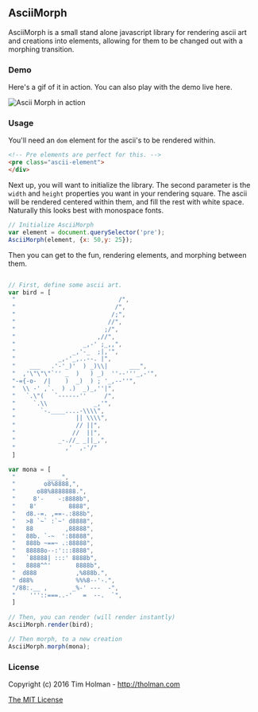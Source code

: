 ## AsciiMorph
AsciiMorph is a small stand alone javascript library for rendering ascii art and creations into elements, allowing for them to be changed out with a morphing transition.

### Demo
Here's a gif of it in action. You can also play with the demo live here.

![Ascii Morph in action](https://s3.amazonaws.com/tholman.com/static-assets/ascii-morph.gif)

### Usage

You'll need an `dom` element for the ascii's to be rendered within.

```html
<!-- Pre elements are perfect for this. -->
<pre class="ascii-element">
</div>
```

Next up, you will want to initialize the library. The second parameter is the `width` and `height` properties you want in your rendering square. The ascii will be rendered centered within them, and fill the rest with white space. Naturally this looks best with monospace fonts.

```javascript
// Initialize AsciiMorph
var element = document.querySelector('pre');
AsciiMorph(element, {x: 50,y: 25});
```

Then you can get to the fun, rendering elements, and morphing between them.

```javascript

// First, define some ascii art.
var bird = [
 "                             /",
 "                            /",
 "                           /;",
 "                          //",
 "                         ;/",
 "                       ,//",
 "                   _,-' ;_,,",
 "                _,'-_  ;|,'",
 "            _,-'_,..--. |",
 "    ___   .'-'_)'  ) _)\\|      ___",
 "  ,'\"\"\"`'' _  )   ) _)  ''--'''_,-'",
 "-={-o-  /|    )  _)  ) ; '_,--''",
 "  \\ -' ,`.  ) .)  _)_,''|",
 "   `.\"(   `------''     /",
 "     `.\\             _,'",
 "       `-.____....-\\\\",
 "                 || \\\\",
 "                 // ||",
 "                //  ||",
 "            _-.//_ _||_,",
 "              ,'  ,-'/"
 ]

var mona = [
 "         ____",
 "        o8%8888,",
 "      o88%8888888.",
 "     8'-    -:8888b",
 "    8'         8888",
 "   d8.-=. ,==-.:888b",
 "   >8 `~` :`~' d8888",
 "   88         ,88888",
 "   88b. `-~  ':88888",
 "   888b ~==~ .:88888",
 "   88888o--:':::8888",
 "   `88888| :::' 8888b",
 "   8888^^'       8888b",
 "  d888           ,%888b.",
 " d88%            %%%8--'-.",
 "/88:.__ ,       _%-' ---  -",
 "    '''::===..-'   =  --.  `",
 ]
 
// Then, you can render (will render instantly)
AsciiMorph.render(bird);

// Then morph, to a new creation
AsciiMorph.morph(mona);

```

### License

Copyright (c) 2016 Tim Holman - http://tholman.com

[The MIT License](https://github.com/tholman/ascii-morph/blob/master/license.md)
